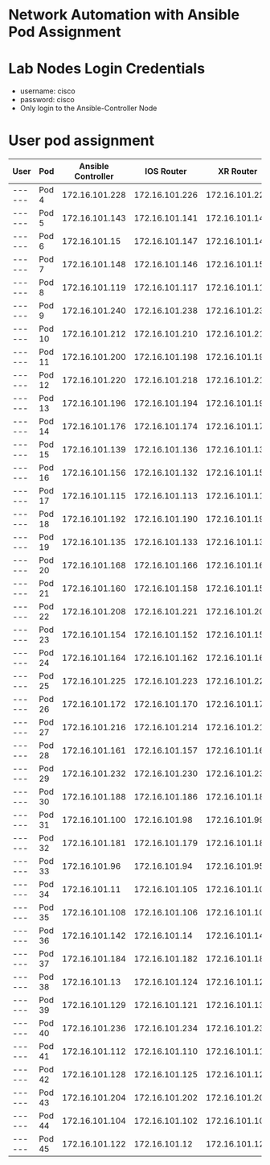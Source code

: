 # Network Automation with Ansible Pod Assignment

# Lab Nodes Login Credentials
- username: cisco
- password: cisco
- Only login to the Ansible-Controller Node

# User pod assignment

| User | Pod | Ansible Controller | IOS Router | XR Router|
|------|-----|--------------------|------------|-----------|
| ------ |	Pod 4	| 172.16.101.228	| 172.16.101.226	| 172.16.101.227 | 
| ------ |	Pod 5	| 172.16.101.143	| 172.16.101.141	| 172.16.101.144 | 
| ------ |	Pod 6	| 172.16.101.15	| 172.16.101.147	| 172.16.101.149 | 
| ------ |	Pod 7	| 172.16.101.148	| 172.16.101.146	| 172.16.101.155 | 
| ------ |	Pod 8	| 172.16.101.119	| 172.16.101.117	| 172.16.101.118 | 
| ------ |	Pod 9	| 172.16.101.240	| 172.16.101.238	| 172.16.101.239 | 
| ------ |	Pod 10	| 172.16.101.212	| 172.16.101.210	| 172.16.101.211 | 
| ------ |	Pod 11	| 172.16.101.200	| 172.16.101.198	| 172.16.101.199 | 
| ------ |	Pod 12	| 172.16.101.220	| 172.16.101.218	| 172.16.101.219 | 
| ------ |	Pod 13	| 172.16.101.196	| 172.16.101.194	| 172.16.101.195 | 
| ------ |	Pod 14	| 172.16.101.176	| 172.16.101.174	| 172.16.101.175 | 
| ------ |	Pod 15	| 172.16.101.139	| 172.16.101.136	| 172.16.101.137 | 
| ------ |	Pod 16	| 172.16.101.156	| 172.16.101.132	| 172.16.101.150 | 
| ------ |	Pod 17	| 172.16.101.115	| 172.16.101.113	| 172.16.101.114 | 
| ------ |	Pod 18	| 172.16.101.192	| 172.16.101.190	| 172.16.101.191 | 
| ------ |	Pod 19	| 172.16.101.135	| 172.16.101.133	| 172.16.101.134 | 
| ------ |	Pod 20	| 172.16.101.168	| 172.16.101.166	| 172.16.101.167 | 
| ------ |	Pod 21	| 172.16.101.160	| 172.16.101.158	| 172.16.101.159 | 
| ------ |	Pod 22	| 172.16.101.208	| 172.16.101.221	| 172.16.101.207 | 
| ------ |	Pod 23	| 172.16.101.154	| 172.16.101.152	| 172.16.101.153 | 
| ------ |	Pod 24	| 172.16.101.164	| 172.16.101.162	| 172.16.101.163 | 
| ------ |	Pod 25	| 172.16.101.225	| 172.16.101.223	| 172.16.101.224 | 
| ------ |	Pod 26	| 172.16.101.172	| 172.16.101.170	| 172.16.101.171 | 
| ------ |	Pod 27	| 172.16.101.216	| 172.16.101.214	| 172.16.101.215 | 
| ------ |	Pod 28	| 172.16.101.161	| 172.16.101.157	| 172.16.101.16 | 
| ------ |	Pod 29	| 172.16.101.232	| 172.16.101.230	| 172.16.101.231 | 
| ------ |	Pod 30	| 172.16.101.188	| 172.16.101.186	| 172.16.101.187 | 
| ------ |	Pod 31	| 172.16.101.100	| 172.16.101.98	| 172.16.101.99 | 
| ------ |	Pod 32	| 172.16.101.181	| 172.16.101.179	| 172.16.101.180 | 
| ------ |	Pod 33	| 172.16.101.96	| 172.16.101.94	| 172.16.101.95 | 
| ------ |	Pod 34	| 172.16.101.11	| 172.16.101.105	| 172.16.101.109 | 
| ------ |	Pod 35	| 172.16.101.108	| 172.16.101.106	| 172.16.101.107 | 
| ------ |	Pod 36	| 172.16.101.142	| 172.16.101.14	| 172.16.101.140 | 
| ------ |	Pod 37	| 172.16.101.184	| 172.16.101.182	| 172.16.101.183 | 
| ------ |	Pod 38	| 172.16.101.13	| 172.16.101.124	| 172.16.101.127 | 
| ------ |	Pod 39	| 172.16.101.129	| 172.16.101.121	| 172.16.101.130 | 
| ------ |	Pod 40	| 172.16.101.236	| 172.16.101.234	| 172.16.101.235 | 
| ------ |	Pod 41	| 172.16.101.112	| 172.16.101.110	| 172.16.101.111 | 
| ------ |	Pod 42	| 172.16.101.128	| 172.16.101.125	| 172.16.101.126 | 
| ------ |	Pod 43	| 172.16.101.204	| 172.16.101.202	| 172.16.101.203 | 
| ------ |	Pod 44	| 172.16.101.104	| 172.16.101.102	| 172.16.101.103 | 
| ------ |	Pod 45	| 172.16.101.122	| 172.16.101.12	| 172.16.101.120 | 
